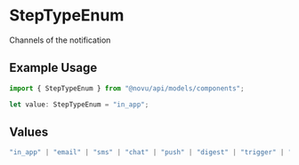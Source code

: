 # StepTypeEnum

Channels of the notification

## Example Usage

```typescript
import { StepTypeEnum } from "@novu/api/models/components";

let value: StepTypeEnum = "in_app";
```

## Values

```typescript
"in_app" | "email" | "sms" | "chat" | "push" | "digest" | "trigger" | "delay" | "custom"
```